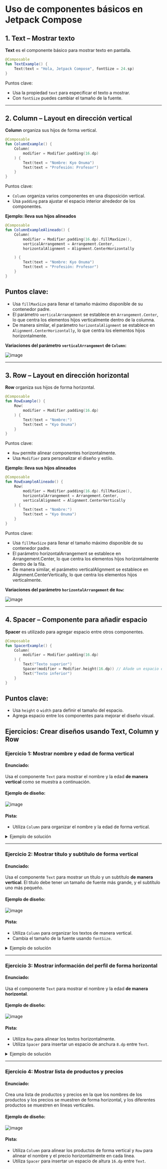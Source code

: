 # **Uso de componentes básicos en Jetpack Compose**

## 1. **Text** – Mostrar texto
**Text** es el componente básico para mostrar texto en pantalla.

```kotlin
@Composable
fun TextExample() {
    Text(text = "Hola, Jetpack Compose", fontSize = 24.sp)
}
```
Puntos clave:
- Usa la propiedad `text` para especificar el texto a mostrar.
- Con `fontSize` puedes cambiar el tamaño de la fuente.

---

## 2. **Column** – Layout en dirección vertical
**Column** organiza sus hijos de forma vertical.

```kotlin
@Composable
fun ColumnExample() {
    Column(
        modifier = Modifier.padding(16.dp)
    ) {
        Text(text = "Nombre: Kyo Onuma")
        Text(text = "Profesión: Profesor")
    }
}
```
Puntos clave:
- `Column` organiza varios componentes en una disposición vertical.
- Usa `padding` para ajustar el espacio interior alrededor de los componentes.

**Ejemplo: lleva sus hijos alineados**
```kotlin
@Composable
fun ColumnExampleAlineado() {
    Column(
        modifier = Modifier.padding(16.dp).fillMaxSize(),
        verticalArrangement = Arrangement.Center,
        horizontalAlignment = Alignment.CenterHorizontally

    ) {
        Text(text = "Nombre: Kyo Onuma")
        Text(text = "Profesión: Profesor")
    }
}
```
## Puntos clave:
- Usa `fillMaxSize` para llenar el tamaño máximo disponible de su contenedor padre.
- El parámetro `verticalArrangement` se establece en `Arrangement.Center`, lo que centra los elementos hijos verticalmente dentro de la columna.
- De manera similar, el parámetro `horizontalAlignment` se establece en `Alignment.CenterHorizontally`, lo que centra los elementos hijos horizontalmente.

**Variaciones del parámetro `verticalArrangement` de `Column`:**

![image](https://github.com/user-attachments/assets/4459f63d-5240-4ac1-b437-54666a419ca9)

---

## 3. **Row** – Layout en dirección horizontal
**Row** organiza sus hijos de forma horizontal.

```kotlin
@Composable
fun RowExample() {
    Row(
        modifier = Modifier.padding(16.dp)
    ) {
        Text(text = "Nombre:")
        Text(text = "Kyo Onuma")
    }
}
```
Puntos clave:
- `Row` permite alinear componentes horizontalmente.
- Usa `Modifier` para personalizar el diseño y estilo.

**Ejemplo: lleva sus hijos alineados**
```kotlin
@Composable
fun RowExampleAlineado() {
    Row(
        modifier = Modifier.padding(16.dp).fillMaxSize(),
        horizontalArrangement = Arrangement.Center,
        verticalAlignment = Alignment.CenterVertically
    ) {
        Text(text = "Nombre:")
        Text(text = "Kyo Onuma")
    }
}
```
Puntos clave:
- Usa `fillMaxSize` para llenar el tamaño máximo disponible de su contenedor padre.
- El parámetro horizontalArrangement se establece en Arrangement.Center, lo que centra los elementos hijos horizontalmente dentro de la fila.
- De manera similar, el parámetro verticalAlignment se establece en Alignment.CenterVertically, lo que centra los elementos hijos verticalmente.

**Variaciones del parámetro `horizontalArrangement` de `Row`:**

![image](https://github.com/user-attachments/assets/cf06c427-e0c9-4dab-a1d2-dd22d56af7e0)

---

## 4. **Spacer** – Componente para añadir espacio
**Spacer** es utilizado para agregar espacio entre otros componentes.

```kotlin
@Composable
fun SpacerExample() {
    Column(
        modifier = Modifier.padding(16.dp)
    ) {
        Text("Texto superior")
        Spacer(modifier = Modifier.height(16.dp)) // Añade un espacio de 16dp
        Text("Texto inferior")
    }
}
```
## Puntos clave:
- Usa `height` o `width` para definir el tamaño del espacio.
- Agrega espacio entre los componentes para mejorar el diseño visual.

## **Ejercicios: Crear diseños usando Text, Column y Row**

### **Ejercicio 1: Mostrar nombre y edad de forma vertical**

#### Enunciado:
Usa el componente `Text` para mostrar el nombre y la edad **de manera vertical** como se muestra a continuación.

#### Ejemplo de diseño:
![image](https://github.com/user-attachments/assets/14ab5857-861e-4caa-b5aa-7acbc463089f)

#### Pista:
- Utiliza `Column` para organizar el nombre y la edad de forma vertical.

<details>
  <summary>Ejemplo de solución</summary>
  
   ```kotlin
   @Composable
   fun NombreYEdad() {
       Column {
           Text(text = "Nombre: Kyo Onuma")
           Text(text = "Edad: 25 años")
       }
   }
   ```    
</details>

---

### **Ejercicio 2: Mostrar título y subtítulo de forma vertical**

#### Enunciado:
Usa el componente `Text` para mostrar un título y un subtítulo **de manera vertical**. El título debe tener un tamaño de fuente más grande, y el subtítulo uno más pequeño.

#### Ejemplo de diseño:
![image](https://github.com/user-attachments/assets/2e67dbc8-7f0c-4a41-83ea-800650a016b4)

#### Pista:
- Utiliza `Column` para organizar los textos de manera vertical.
- Cambia el tamaño de la fuente usando `fontSize`.

<details>
  <summary>Ejemplo de solución</summary>
  
   ```kotlin
   @Composable
   fun TituloYSubtitulo() {
       Column {
           Text(text = "Título", fontSize = 24.sp)
           Text(text = "Subtítulo", fontSize = 16.sp)
       }
   }
   ```    
</details>

---

### **Ejercicio 3: Mostrar información del perfil de forma horizontal**

#### Enunciado:
Usa el componente `Text` para mostrar el nombre y la edad **de manera horizontal**.

#### Ejemplo de diseño:
![image](https://github.com/user-attachments/assets/289aba65-59b4-4018-ba41-ce32048bf2ba)

#### Pista:
- Utiliza `Row` para alinear los textos horizontalmente.
- Utiliza `Spacer` para insertar un espacio de anchura `8.dp` entre `Text`.
  
<details>
  <summary>Ejemplo de solución</summary>
  
   ```kotlin
   @Composable
   fun PerfilHorizontal() {
       Row {
           Text(text = "Nombre: Kyo Onuma")
           Spacer(modifier = Modifier.width(8.dp))
           Text(text = "Edad: 35 años")
       }
   }
   ```    
</details>

---

### **Ejercicio 4: Mostrar lista de productos y precios**

#### Enunciado:
Crea una lista de productos y precios en la que los nombres de los productos y los precios se muestren de forma horizontal, y los diferentes productos se muestren en líneas verticales.

#### Ejemplo de diseño:
![image](https://github.com/user-attachments/assets/72b79d16-fa05-4af2-a745-ff2bc5dce780)

#### Pista:
- Utiliza `Column` para alinear los productos de forma vertical y `Row` para alinear el nombre y el precio horizontalmente en cada línea.
- Utiliza `Spacer` para insertar un espacio de altura `16.dp` entre `Text`.

